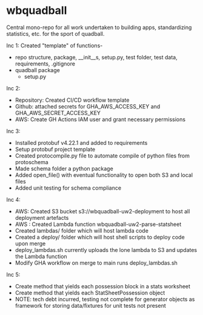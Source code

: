 # wbquadball
Central mono-repo for all work undertaken to building apps, standardizing statistics, etc. for the sport of quadball.

Inc 1: 
Created "template" of functions- 
* repo structure, package, __init__s, setup.py, test folder, test data, requirements, .gitignore
* quadball package
   * setup.py 

Inc 2: 
* Repository: Created CI/CD workflow template
* Github: attached secrets for GHA_AWS_ACCESS_KEY and GHA_AWS_SECRET_ACCESS_KEY
* AWS: Create GH Actions IAM user and grant necessary permissions

Inc 3: 
* Installed protobuf v4.22.1 and added to requirements
* Setup protobuf project template
* Created protocompile.py file to automate compile of python files from protoschema
* Made schema folder a python package
* Added open_file() with eventual functionality to open both S3 and local files
* Added unit testing for schema compliance


Inc 4: 
* AWS: Created S3 bucket s3://wbquadball-uw2-deployment to host all deployment artefacts
* AWS : Created Lambda function wbquadball-uw2-parse-statsheet
* Created lambdas/ folder which will host lambda code
* Created a deploy/ folder which will host shell scripts to deploy code upon merge
* deploy_lambdas.sh currently uploads the lone lambda to S3 and updates the Lambda function
* Modify GHA workflow on merge to main runs deploy_lambdas.sh

Inc 5: 
* Create method that yields each possession block in a stats worksheet
* Create method that yields each StatSheetPossession object
* NOTE: tech debt incurred, testing not complete for generator objects as framework for storing data/fixtures for unit tests not present

